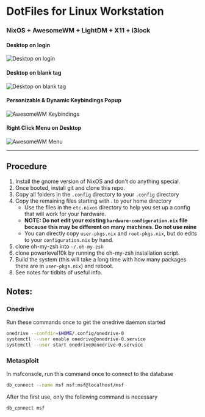 # DotFiles for Linux Workstation
### NixOS + AwesomeWM + LightDM + X11 + i3lock
#### Desktop on login
![Desktop on login](https://github.com/christensenjairus/NixOS-Config/blob/main/README_images/desktop%20screenshot.png)
#### Desktop on blank tag
![Desktop on blank tag](https://github.com/christensenjairus/NixOS-Config/blob/main/README_images/desktop%20screenshot2.png)
#### Personizable & Dynamic Keybindings Popup
![AwesomeWM Keybindings](https://github.com/christensenjairus/NixOS-Config/blob/main/README_images/keybindings.png)
#### Right Click Menu on Desktop
![AwesomeWM Menu](https://github.com/christensenjairus/NixOS-Config/blob/main/README_images/menu%20screenshot.png)
* * *
## Procedure
1) Install the gnome version of NixOS and don't do anything special.
2) Once booted, install git and clone this repo.
3) Copy all folders in the `.config` directory to your `.config` directory
4) Copy the remaining files starting with . to your home directory
      - Use the files in the `etc.nixos` directory to help you set up a config that will work for your hardware.
      - **NOTE: Do not edit your existing `hardware-configuration.nix` file because this may be different on many machines. Do not use mine**
      - You can directly copy `user-pkgs.nix` and `root-pkgs.nix`, but do edits to your `configuration.nix` by hand. 
5) clone oh-my-zsh into `~/.oh-my-zsh` <TODO>
6) clone powerlevel10k by running the oh-my-zsh installation script. <TODO>
5) Build the system (this will take a long time with how many packages there are in `user-pkgs.nix`) and reboot.
6) See notes for tidbits of useful info.

## Notes:
### Onedrive
Run these commands once to get the onedrive daemon started
```bash
onedrive --confdir=$HOME/.config/onedrive-0
systemctl --user enable onedrive@onedrive-0.service
systemctl --user start onedrive@onedrive-0.service
```
### Metasploit
In msfconsole, run this command once to connect to the database
```bash
db_connect --name msf msf:msf@localhost/msf
```
After the first use, only the following command is necessary
```bash
db_connect msf
```
